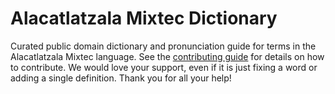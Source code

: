
# Alacatlatzala Mixtec Dictionary

Curated public domain dictionary and pronunciation guide for terms in the Alacatlatzala Mixtec language. See the [contributing guide](https://github.com/drumworkteam/term/blob/make/.github/contributing.md) for details on how to contribute. We would love your support, even if it is just fixing a word or adding a single definition. Thank you for all your help!